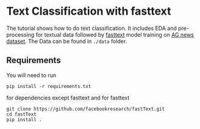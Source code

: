 # Text Classification with fasttext

The tutorial shows how to do text classification. It includes EDA and pre-processing for textual data followed by [fasttext](https://fasttext.cc/) model training on [AG news dataset](https://www.di.unipi.it/~gulli/AG_corpus_of_news_articles.html). The Data can be found in ```./data``` folder.

## Requirements

You will need to run 
```
pip install -r requirements.txt
```

for dependencies except fasttext and for fasttext

```
git clone https://github.com/facebookresearch/fastText.git
cd fastText
pip install .
```
